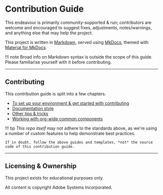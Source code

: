 # Contribution Guide

This endeavour is primarily community-supported & run; contributors are welcome and encouraged to suggest fixes, adjustments, notes/warnings, and anything else that may help the project.

This project is written in [Markdown](https://en.wikipedia.org/wiki/Markdown), served using [MkDocs](https://www.mkdocs.org/), themed with [Material for MkDocs](https://squidfunk.github.io/mkdocs-material/).

!!! note
    Broad info on Markdown syntax is outside the scope of this guide. Please familiarise yourself with it before contributing.

---

## Contributing

This contribution guide is split into a few chapters.

- [To set up your environment & get started with contributing](./getting-set-up.md)
- [Documentation style](./style-guide.md)
- [Other tips & tricks](./other-tips.md)
- [Working with org-wide common components](./common-components/updating-common-components.md)

!!! tip
    *This repo itself* may not adhere to the standards above, as we're using a number of custom features to help demonstrate best practices.

    If in doubt, follow the above guides and templates, *not* the source code of this contribution guide.

---

## Licensing & Ownership

This project exists for educational purposes only.

All content is copyright Adobe Systems Incorporated.
